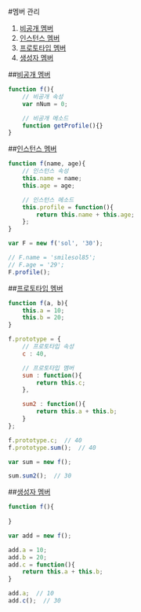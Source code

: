 #멤버 관리

1. [비공개 멤버](#private)  
1. [인스턴스 멤버](#instance)  
1. [프로토타입 멤버](#prototype)  
1. [생성자 멤버](#constructor)  

##<a href="#" name="private">비공개 멤버</a>
		
```javascript
function f(){
	// 비공개 속성
	var nNum = 0;

	// 비공개 메소드
	function getProfile(){}
}
```

##<a href="#" name="instance">인스턴스 멤버</a>
		
```javascript
function f(name, age){
	// 인스턴스 속성
	this.name = name;
	this.age = age;

	// 인스턴스 메소드
	this.profile = function(){
		return this.name + this.age;
	};
}

var F = new f('sol', '30');

// F.name = 'smilesol85';
// F.age = '29';
F.profile();
```

##<a href="#" name="prototype">프로토타입 멤버</a>
		
```javascript
function f(a, b){
	this.a = 10;
	this.b = 20;
}

f.prototype = {
	// 프로토타입 속성
	c : 40,

	// 프로토타입 멤버
	sum : function(){
		return this.c;
	},

	sum2 : function(){
		return this.a + this.b;
	}
};

f.prototype.c;  // 40
f.prototype.sum();  // 40

var sum = new f();

sum.sum2();  // 30
```

##<a href="#" name="constructor">생성자 멤버</a>
		
```javascript
function f(){
	
}

var add = new f();

add.a = 10;
add.b = 20;
add.c = function(){
	return this.a + this.b;
}

add.a;  // 10
add.c();  // 30
```